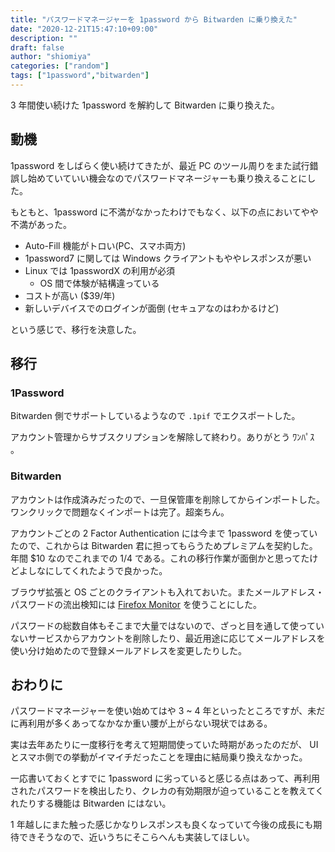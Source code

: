 ```yaml
---
title: "パスワードマネージャーを 1password から Bitwarden に乗り換えた"
date: "2020-12-21T15:47:10+09:00"
description: ""
draft: false
author: "shiomiya"
categories: ["random"]
tags: ["1password","bitwarden"]
---
```


3 年間使い続けた 1password を解約して Bitwarden に乗り換えた。

## 動機

1password をしばらく使い続けてきたが、最近 PC のツール周りをまた試行錯誤し始めていていい機会なのでパスワードマネージャーも乗り換えることにした。

もともと、1password に不満がなかったわけでもなく、以下の点においてやや不満があった。

- Auto-Fill 機能がトロい(PC、スマホ両方)
- 1password7 に関しては Windows クライアントもややレスポンスが悪い
- Linux では 1passwordX の利用が必須
  - OS 間で体験が結構違っている
- コストが高い ($39/年)
- 新しいデバイスでのログインが面倒 (セキュアなのはわかるけど)

という感じで、移行を決意した。

## 移行

### 1Password

Bitwarden 側でサポートしているようなので `.1pif` でエクスポートした。

アカウント管理からサブスクリプションを解除して終わり。ありがとう ﾜﾝﾊﾟｽ 。

### Bitwarden

アカウントは作成済みだったので、一旦保管庫を削除してからインポートした。ワンクリックで問題なくインポートは完了。超楽ちん。

アカウントごとの 2 Factor Authentication には今まで 1password を使っていたので、これからは Bitwarden 君に担ってもらうためプレミアムを契約した。年間 $10 なのでこれまでの 1/4 である。これの移行作業が面倒かと思ってたけどよしなにしてくれたようで良かった。

ブラウザ拡張と OS ごとのクライアントも入れておいた。またメールアドレス・パスワードの流出検知には [Firefox Monitor](https://monitor.firefox.com) を使うことにした。

パスワードの総数自体もそこまで大量ではないので、ざっと目を通して使っていないサービスからアカウントを削除したり、最近用途に応じてメールアドレスを使い分け始めたので登録メールアドレスを変更したりした。

## おわりに

パスワードマネージャーを使い始めてはや 3 ~ 4 年といったところですが、未だに再利用が多くあってなかなか重い腰が上がらない現状ではある。

実は去年あたりに一度移行を考えて短期間使っていた時期があったのだが、 UI とスマホ側での挙動がイマイチだったことを理由に結局乗り換えなかった。

一応書いておくとすでに 1password に劣っていると感じる点はあって、再利用されたパスワードを検出したり、クレカの有効期限が迫っていることを教えてくれたりする機能は Bitwarden にはない。

1 年越しにまた触った感じかなりレスポンスも良くなっていて今後の成長にも期待できそうなので、近いうちにそこらへんも実装してほしい。
